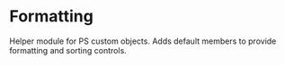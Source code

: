 # Formatting
Helper module for PS custom objects. Adds default members to provide formatting and sorting controls.
